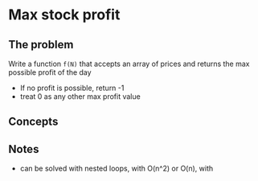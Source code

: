 # Max stock profit

## The problem

Write a function `f(N)` that accepts an array of prices and returns the max possible profit of the day
- If no profit is possible, return -1
- treat 0 as any other max profit value

## Concepts

## Notes
- can be solved with nested loops, with O(n^2) or O(n), with 